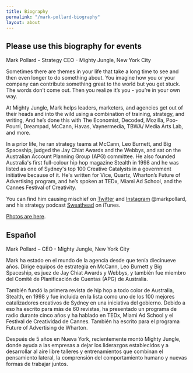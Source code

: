 ```yaml
---
title: Biography
permalink: "/mark-pollard-biography"
layout: about
---
```


## Please use this biography for events

Mark Pollard - Strategy CEO - Mighty Jungle, New York City

Sometimes there are themes in your life that take a long time to see and then even longer to do something about. You imagine how you or your company can contribute something great to the world but you get stuck. The words don’t come out. Then you realize it’s you - you’re in your own way.

At Mighty Jungle, Mark helps leaders, marketers, and agencies get out of their heads and into the wild using a combination of training, strategy, and writing, And he’s done this with The Economist, Decoded, Mozilla, Poo-Pourri, Dreampad, McCann, Havas, Vaynermedia, TBWA/ Media Arts Lab, and more.

In a prior life, he ran strategy teams at McCann, Leo Burnett, and Big Spaceship, judged the Jay Chiat Awards and the Webbys, and sat on the Australian Account Planning Group (APG) committee. He also founded Australia's first full-colour hip hop magazine Stealth in 1998 and he was listed as one of Sydney's top 100 Creative Catalysts in a government initiative because of it. He's written for Vice, Quartz, Wharton’s Future of Advertising program, and he’s spoken at TEDx, Miami Ad School, and the Cannes Festival of Creativity.

You can find him causing mischief on [Twitter](http://www.twitter.com/markpollard) and [Instagram](http://www.instagram.com/markpollard) @markpollard, and his strategy podcast [Sweathead](http://www.sweathead.co) on iTunes.

[Photos are here](https://drive.google.com/drive/u/1/folders/1KMT-JFTuGgyJ2pVWbdFMfpxMfYmssK-E).

## Español

Mark Pollard – CEO - Mighty Jungle, New York City

Mark ha estado en el mundo de la agencia desde que tenía diecinueve años. Dirige equipos de estrategia en McCann, Leo Burnett y Big Spaceship, es juez de Jay Chiat Awards y Webbys, y también fue miembro del Comité de Planificación de Cuentas (APG) de Australia.

También fundó la primera revista de hip hop a todo color de Australia, Stealth, en 1998 y fue incluida en la lista como uno de los 100 mejores catalizadores creativos de Sydney en una iniciativa del gobierno. Debido a eso ha escrito para más de 60 revistas, ha presentado un programa de radio durante cinco años y ha hablado en TEDx, Miami Ad School y el Festival de Creatividad de Cannes. También ha escrito para el programa Future of Advertising de Wharton.

Después de 5 años en Nueva York, recientemente montó Mighty Jungle, donde ayuda a las empresas a dejar los liderazgos establecidos y a desarrollar al aire libre talleres y entrenamientos que combinan el pensamiento lateral, la comprensión del comportamiento humano y nuevas formas de trabajar juntos.
